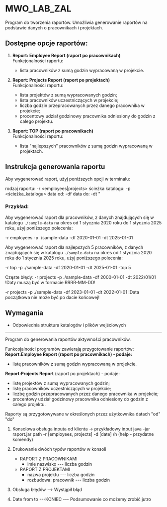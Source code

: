 # MWO_LAB_ZAL

Program do tworzenia raportów. Umożliwia generowanie raportów na podstawie danych o pracownikach i projektach.

## Dostępne opcje raportów:

1. **Report: Employee Report (raport po pracownikach)**  
   Funkcjonalności raportu:
   - lista pracowników z sumą godzin wypracowaną w projekcie.

2. **Report: Projects Report (raport po projektach)**  
   Funkcjonalności raportu:
   - lista projektów z sumą wypracowanych godzin;
   - lista pracowników uczestniczących w projekcie;
   - liczba godzin przepracowanych przez danego pracownika w projekcie;
   - procentowy udział godzinowy pracownika odniesiony do godzin z całego projektu.

3. **Report: TOP (raport po pracownikach)**  
   Funkcjonalności raportu:
   - lista "najlepszych" pracowników z sumą godzin wypracowaną w projektach.


## Instrukcja generowania raportu

Aby wygenerować raport, użyj poniższych opcji w terminalu:


rodzaj raportu: -r <employees|projects> 
ścieżka katalogu: -p <ścieżka_katalogu> 
data od: -df <RRRR-MM-DD> 
data do: -dt <RRRR-MM-DD>"




### Przykład:

Aby wygenerować raport dla pracowników, z danych znajdujących się w katalogu `./sample-data` na okres od 1 stycznia 2020 roku do 1 stycznia 2025 roku, użyj poniższego polecenia:

-r employees -p ./sample-data -df 2020-01-01 -dt 2025-01-01

Aby wygenerować raport dla najlepszych 5 pracowników, z danych znajdujących się w katalogu `./sample-data` na okres od 1 stycznia 2020 roku do 1 stycznia 2025 roku, użyj poniższego polecenia:

-r top -p ./sample-data -df 2020-01-01 -dt 2025-01-01 -top 5


Częste błędy:
-r projects -p ./sample-data -df 2000-01-01 -dt 2022/01/01 
!Daty muszą być w formacie RRRR-MM-DD!

-r projects -p ./sample-data -df 2023-01-01 -dt 2022-01-01
!Data początkowa nie może być po dacie końcowej!




## Wymagania


- Odpowiednia struktura katalogów i plików wejściowych
___________________________



Program do generowania raportów aktywności pracowników. 

Funkcojalności programów zawierają przygotowanie raportów:
**Report:Employee Report (raport po pracownikach) - podaje:**
   - listę pracowników z sumą godzin wypracowaną w projekcie.

**Report:Projects Report** (raport po projektach) - podaje:
   - listę projektów z sumą wypracowanych godzin;
   - listę pracowników uczestniczących w projekcie;
   - liczbę godzin przepracowanych przez danego pracownika w projekcie;
   - procentowy udział godzinowy pracownika odniesiony do godzin z całego projektu.

Raporty są przygotowywane w określonych przez użytkownika datach "od" "do"

1. Konsolowa obsługa inputa od klienta -> przykładowy input  java -jar raport.jar path -r [employees, projects] -d [date]
/h (help - przydatne komendy)

2. Drukowanie dwóch typów raportów w konsoli
   - RAPORT Z PRACOWNIKAMI
     - imie nazwisko --- liczba godzin
   - RAPORT Z PROJEKTAMI
       - nazwa projektu --- liczba godzin
       - rozbudowa: pracownik --- liczba godzin
3. Obsługa błędów --> Wystąpił błąd
4. Date from to
---KONIEC ---
Podsumowanie co możemy zrobić jutro
